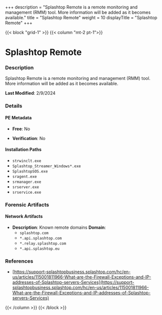 +++
description = "Splashtop Remote is a remote monitoring and management (RMM) tool. More information will be added as it becomes available."
title = "Splashtop Remote"
weight = 10
displayTitle = "Splashtop Remote"
+++


{{< block "grid-1" >}}
{{< column "mt-2 pt-1">}}

# Splashtop Remote


### Description

Splashtop Remote is a remote monitoring and management (RMM) tool. More information will be added as it becomes available.



**Last Modified**: 2/9/2024

### Details


#### PE Metadata


- **Free**: No

- **Verification**: No




#### Installation Paths
- `strwinclt.exe`
- `Splashtop_Streamer_Windows*.exe`
- `SplashtopSOS.exe`
- `sragent.exe`
- `srmanager.exe`
- `srserver.exe`
- `srservice.exe`

### Forensic Artifacts




#### Network Artifacts

- **Description**: Known remote domains
  **Domain**:
    - `splashtop.com`
    - `*.api.splashtop.com`
    - `*.relay.splashtop.com`
    - `*.api.splashtop.eu`





### References
- [https://support-splashtopbusiness.splashtop.com/hc/en-us/articles/115001811966-What-are-the-Firewall-Exceptions-and-IP-addresses-of-Splashtop-servers-Services](https://support-splashtopbusiness.splashtop.com/hc/en-us/articles/115001811966-What-are-the-Firewall-Exceptions-and-IP-addresses-of-Splashtop-servers-Services)



{{< /column >}}
{{< /block >}}
